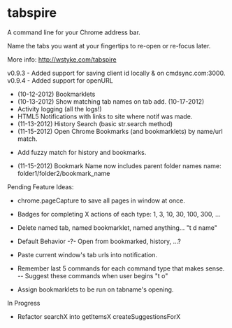 tabspire
========

A command line for your Chrome address bar.

Name the tabs you want at your fingertips to re-open or re-focus later.

More info: http://wstyke.com/tabspire


v0.9.3 - Added support for saving client id locally & on cmdsync.com:3000.
v0.9.4 - Added support for openURL

+ (10-12-2012) Bookmarklets
+ (10-13-2012) Show matching tab names on tab add.
  (10-17-2012)
+ Activity logging (all the logs!)
+ HTML5 Notifications with links to site where notif was made.
+ (11-13-2012) History Search (basic str.search method)
+ (11-15-2012) Open Chrome Bookmarks (and bookmarklets) by name/url match.
- Add fuzzy match for history and bookmarks.
+ (11-15-2012) Bookmark Name now includes parent folder names
	name: folder1/folder2/bookmark_name

Pending Feature Ideas:

- chrome.pageCapture to save all pages in window at once.
- Badges for completing X actions of each type: 1, 3, 10, 30, 100, 300, ...

- Delete named tab, named bookmarklet, named anything...
	"t d name"
- Default Behavior -?- Open from bookmarked, history, ...?
- Paste current window's tab urls into notification.

- Remember last 5 commands for each command type that makes sense.
-- Suggest these commands when user begins "t o"

- Assign bookmarklets to be run on tabname's opening.

In Progress
- Refactor searchX into
	getItemsX
	createSuggestionsForX
